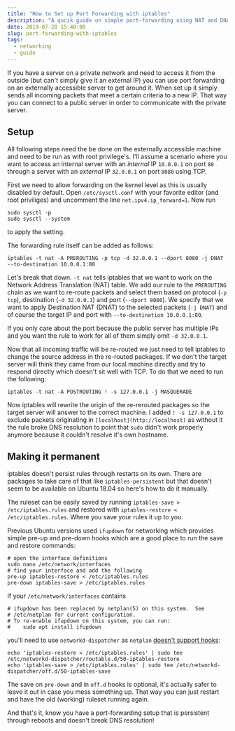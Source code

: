 ```yaml
---
title: "How to Set up Port Forwarding with iptables"
description: "A qucik guide on simple port-forwarding using NAT and DNAT in iptables"
date: 2019-07-20 15:40:00
slug: port-forwarding-with-iptables
tags:
  - networking
  - guide
---
```


If you have a server on a private network and need to access it from the outside (but can't simply give it an external IP) you can use port forwarding on an externally accessible server to get around it. When set up it simply sends all incoming packets that meet a certain criteria to a new IP. That way you can connect to a public server in order to communicate with the private server.

## Setup

All following steps need the be done on the externally accessible machine and need to be run as with root privilege's. I'll assume a scenario where you want to access an internal server with an _internal_ IP `10.0.0.1` on port `80` through a server with an _external_ IP `32.0.0.1` on port `8080` using TCP.

First we need to allow forwarding on the kernel level as this is usually disabled by default. Open `/etc/sysctl.conf` with your favorite editor (and root priviliges) and uncomment the line `net.ipv4.ip_forward=1`. Now run

    sudo sysctl -p
    sudo sysctl --system

to apply the setting.

The forwarding rule itself can be added as follows:

    iptables -t nat -A PREROUTING -p tcp -d 32.0.0.1 --dport 8080 -j DNAT --to-destination 10.0.0.1:80

Let's break that down. `-t nat` tells iptables that we want to work on the Network Address Translation (NAT) table. We add our rule to the `PREROUTING` chain as we want to re-route packets and select them based on protocol (`-p tcp`), destination (`-d 32.0.0.1`) and port (`--dport 8080`). We specify that we want to apply Destination NAT (DNAT) to the selected packets (`-j DNAT`) and of course the target IP and port with `--to-destination 10.0.0.1:80`.

If you only care about the port because the public server has multiple IPs and you want the rule to work for all of them simply omit `-d 32.0.0.1`.

Now that all incoming traffic will be re-routed we just need to tell iptables to change the source address in the re-routed packages. If we don't the target server will think they came from our local machine directly and try to respond directly which doesn't sit well with TCP. To do that we need to run the following:

    iptables -t nat -A POSTROUTING ! -s 127.0.0.1 -j MASQUERADE

Now iptables will rewrite the origin of the re-rerouted packages so the target server will answer to the correct machine. I added `! -s 127.0.0.1` to exclude packets originating in `[localhost](http://localhost)` as without it the rule broke DNS resolution to point that `sudo` didn't work properly anymore because it couldn't resolve it's own hostname.

## Making it permanent

iptables doesn't persist rules through restarts on its own. There are packages to take care of that like `iptables-persistent` but that doesn't seem to be available on Ubuntu 18.04 so here's how to do it manually.

The ruleset can be easily saved by running `iptables-save > /etc/iptables.rules` and restored with `iptables-restore < /etc/iptables.rules`. Where you save your rules it up to you.

Previous Ubuntu versions used `ifupdown` for networking which provides simple pre-up and pre-down hooks which are a good place to run the save and restore commands:

    # open the interface definitions
    sudo nano /etc/network/interfaces
    # find your interface and add the following
    pre-up iptables-restore < /etc/iptables.rules
    pre-down iptables-save > /etc/iptables.rules

If your `/etc/network/interfaces` contains

    # ifupdown has been replaced by netplan(5) on this system.  See
    # /etc/netplan for current configuration.
    # To re-enable ifupdown on this system, you can run:
    #    sudo apt install ifupdown

you'll need to use `networkd-dispatcher` as `netplan` [doesn't support hooks](https://netplan.io/faq#use-pre-up-post-up-etc-hook-scripts):

    echo 'iptables-restore < /etc/iptables.rules' | sudo tee /etc/networkd-dispatcher/routable.d/50-iptables-restore
    echo 'iptables-save > /etc/iptables.rules' | sudo tee /etc/networkd-dispatcher/off.d/50-iptables-save

The save on `pre-down` and in `off.d` hooks is optional, it's actually safer to leave it out in case you mess something up. That way you can just restart and have the old (working) ruleset running again.

And that's it, know you have a port-forwarding setup that is persistent through reboots and doesn't break DNS resolution!
